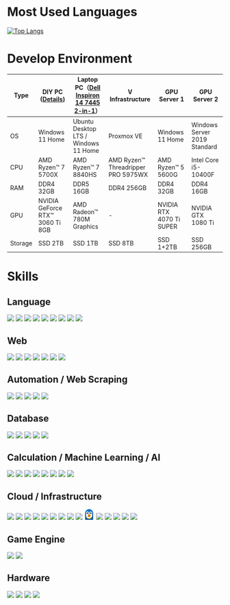 # Most Used Languages

[![Top Langs](https://github-readme-stats.vercel.app/api/top-langs/?username=Atamol&layout=donut-vertical)](https://github.com/Atamol/github-readme-stats)

# Develop Environment

| Type | DIY PC ([Details](https://hackmd.io/@Atamol/rJACV5wza)) | Laptop PC（[Dell Inspiron 14 7445 2-in-1](https://www.dell.com/ja-jp/shop/dell%E3%81%AE%E3%83%8E%E3%83%BC%E3%83%88%E3%83%91%E3%82%BD%E3%82%B3%E3%83%B3/inspiron-14-2-in-1-%E3%83%8E%E3%83%BC%E3%83%88%E3%83%91%E3%82%BD%E3%82%B3%E3%83%B3/spd/inspiron-14-7445-2-in-1-laptop)）| V Infrastructure | GPU Server 1 | GPU Server 2 |
|---|---|---|---|---|---|
| OS | Windows 11 Home | Ubuntu Desktop LTS / Windows 11 Home | Proxmox VE | Windows 11 Home | Windows Server 2019 Standard |
| CPU | AMD Ryzen™ 7 5700X | AMD Ryzen™ 7 8840HS | AMD Ryzen™ Threadripper PRO 5975WX | AMD Ryzen™ 5 5600G | Intel Core i5-10400F |
| RAM | DDR4 32GB | DDR5 16GB | DDR4 256GB | DDR4 32GB | DDR4 16GB |
| GPU | NVIDIA GeForce RTX™ 3060 Ti 8GB | AMD Radeon™ 780M Graphics | - | NVIDIA RTX 4070 Ti SUPER | NVIDIA GTX 1080 Ti |
| Storage | SSD 2TB | SSD 1TB | SSD 8TB | SSD 1+2TB | SSD 256GB |

# Skills

## Language

<a href="https://learn.microsoft.com/en-us/dotnet/csharp/" title="C#" target="_blank"><img src="https://cdn.jsdelivr.net/gh/devicons/devicon/icons/csharp/csharp-original.svg" width="25"/></a> <a href="https://isocpp.org/" title="C++" target="_blank"><img src="https://cdn.jsdelivr.net/gh/devicons/devicon/icons/cplusplus/cplusplus-original.svg" width="25"/></a> <a href="https://developer.mozilla.org/en-US/docs/Web/JavaScript" title="JavaScript" target="_blank"><img src="https://cdn.jsdelivr.net/gh/devicons/devicon/icons/javascript/javascript-original.svg" width="25"/></a> <a href="https://www.typescriptlang.org/" title="TypeScript" target="_blank"><img src="https://cdn.jsdelivr.net/gh/devicons/devicon/icons/typescript/typescript-original.svg" width="25"/></a> <a href="https://www.php.net/" title="PHP" target="_blank"><img src="https://cdn.jsdelivr.net/gh/devicons/devicon/icons/php/php-original.svg" width="25"/></a> <a href="https://www.python.org/" title="Python" target="_blank"><img src="https://cdn.jsdelivr.net/gh/devicons/devicon/icons/python/python-original.svg" width="25"/></a> <a href="https://www.ruby-lang.org/" title="Ruby" target="_blank"><img src="https://cdn.jsdelivr.net/gh/devicons/devicon/icons/ruby/ruby-original.svg" width="25"/></a> <a href="https://www.rust-lang.org/" title="Rust" target="_blank"><img src="https://www.rust-lang.org/static/images/rust-logo-blk.svg" width="25"/></a> <a href="https://go.dev/" title="Go" target="_blank"><img src="https://go.dev/blog/go-brand/Go-Logo/PNG/Go-Logo_Blue.png" width="25"/></a>

## Web

<a href="https://laravel.com/" title="Laravel" target="_blank"><img src="https://avatars.githubusercontent.com/u/958072?s=200&v=4" width="25"/></a> <a href="https://www.djangoproject.com/" title="Django" target="_blank"><img src="https://cdn.jsdelivr.net/gh/devicons/devicon/icons/django/django-plain.svg" width="25"/></a> <a href="https://flask.palletsprojects.com/" title="Flask" target="_blank"><img src="https://cdn.jsdelivr.net/gh/devicons/devicon/icons/flask/flask-original.svg" width="25"/></a> <a href="https://rubyonrails.org/" title="Ruby on Rails" target="_blank"><img src="https://cdn.jsdelivr.net/gh/devicons/devicon/icons/rails/rails-plain.svg" width="25"/></a> <a href="https://nestjs.com/" title="NestJS" target="_blank"><img src="https://nestjs.com/logo-small-gradient.d792062c.svg" width="25"/></a> <a href="https://react.dev/" title="React" target="_blank"><img src="https://cdn.jsdelivr.net/gh/devicons/devicon/icons/react/react-original.svg" width="25"/></a> <a href="https://nextjs.org/" title="Next.js" target="_blank"><img src="https://cdn.jsdelivr.net/gh/devicons/devicon/icons/nextjs/nextjs-original.svg" width="25"/></a>

## Automation / Web Scraping

<a href="https://requests.readthedocs.io/" title="Requests" target="_blank"><img src="https://requests.readthedocs.io/en/latest/_static/requests-sidebar.png" width="25"/></a> <a href="https://www.crummy.com/software/BeautifulSoup/" title="BeautifulSoup" target="_blank"><img src="https://www.crummy.com/software/BeautifulSoup/10.1.jpg" width="25"/></a> <a href="https://www.selenium.dev/" title="Selenium" target="_blank"><img src="https://avatars.githubusercontent.com/u/983927?s=200&v=4" width="25"/></a> <a href="https://pptr.dev/" title="Puppeteer" target="_blank"><img src="https://avatars.githubusercontent.com/u/6906516?s=200&v=4" width="25"/></a> <a href="https://playwright.dev/" title="Playwright" target="_blank"><img src="https://playwright.dev/img/playwright-logo.svg" width="25"/></a>

## Database

<a href="https://www.mysql.com/" title="MySQL" target="_blank"><img src="https://www.mysql.com/common/logos/logo-mysql-170x115.png" width="25"/></a> <a href="https://www.postgresql.org/" title="PostgreSQL" target="_blank"><img src="https://www.postgresql.org/media/img/about/press/elephant.png" width="25"/></a> <a href="https://mariadb.org/" title="MariaDB" target="_blank"><img src="https://mariadb.com/wp-content/uploads/2019/11/mariadb-logo-vertical_blue.svg" width="25"/></a> <a href="https://redis.io/" title="Redis" target="_blank"><img src="https://cdn.jsdelivr.net/gh/devicons/devicon/icons/redis/redis-original.svg" width="25"/></a> <a href="https://aws.amazon.com/dynamodb/" title="DynamoDB" target="_blank"><img src="https://icon.icepanel.io/AWS/svg/Database/DynamoDB.svg" width="25"/></a>

## Calculation / Machine Learning / AI

<a href="https://pandas.pydata.org/" title="Pandas" target="_blank"><img src="https://pandas.pydata.org/static/img/pandas_mark.svg" width="25"/></a> <a href="https://numpy.org/" title="NumPy" target="_blank"><img src="https://avatars.githubusercontent.com/u/15658638?s=200&v=4" width="25"/></a> <a href="https://scikit-learn.org/" title="scikit-learn" target="_blank"><img src="https://avatars.githubusercontent.com/u/21003710?s=200&v=4" width="25"/></a> <a href="https://www.tensorflow.org/" title="TensorFlow" target="_blank"><img src="https://avatars.githubusercontent.com/u/365630?s=200&v=4" width="25"/></a> <a href="https://pytorch.org/" title="PyTorch" target="_blank"><img src="https://avatars.githubusercontent.com/u/111992358?s=200&v=4" width="25"/></a> <a href="https://github.com/rust-ndarray/ndarray" title="ndarray" target="_blank"><img src="https://rust-ndarray.github.io/images/rust-ndarray_logo.svg" width="25"/></a> <a href="https://openai.com/" title="OpenAI" target="_blank"><img src="https://avatars.githubusercontent.com/u/14957082?s=200&v=4" width="25"/></a> <a href="https://www.anthropic.com/index/claude" title="Claude" target="_blank"><img src="https://registry.npmmirror.com/@lobehub/icons-static-png/1.53.0/files/dark/claude-color.png" width="25"/></a>

## Cloud / Infrastructure

<a href="https://aws.amazon.com/" title="AWS" target="_blank"><img src="https://avatars.githubusercontent.com/u/2232217?s=200&v=4" width="25"/></a> <a href="https://azure.microsoft.com/" title="Azure" target="_blank"><img src="https://avatars.githubusercontent.com/u/6844498?s=200&v=4" width="25"/></a> <a href="https://cloud.google.com/" title="GCP" target="_blank"><img src="https://www.vectorlogo.zone/logos/google_cloud/google_cloud-icon.svg" width="25"/></a> <a href="https://aws.amazon.com/amplify/" title="Amplify" target="_blank"><img src="https://icon.icepanel.io/AWS/svg/Front-End-Web-Mobile/Amplify.svg" width="25"/></a> <a href="https://aws.amazon.com/lambda/" title="Lambda" target="_blank"><img src="https://icon.icepanel.io/AWS/svg/Compute/Lambda.svg" width="25"/></a> <a href="https://aws.amazon.com/connect/" title="Connect" target="_blank"><img src="https://icon.icepanel.io/AWS/svg/Business-Applications/Connect.svg" width="25"/></a> <a href="https://www.docker.com/" title="Docker" target="_blank"><img src="https://avatars.githubusercontent.com/u/5429470?s=200&v=4" width="25"/></a> <a href="https://kubernetes.io/" title="Kubernetes" target="_blank"><img src="https://avatars.githubusercontent.com/u/13629408?s=200&v=4" width="25"/></a> <a href="https://github.com/features/actions" title="GitHub Actions" target="_blank"><img src="https://avatars.githubusercontent.com/u/44036562?s=200&v=4" width="25"/></a> <a href="https://learn.microsoft.com/en-us/windows/wsl/" title="WSL" target="_blank"><img src="https://raw.githubusercontent.com/microsoft/WSL/master/Images/Square44x44Logo.targetsize-256.png" width="25"/></a> <a href="https://www.prisma.io/" title="Prisma" target="_blank"><img src="https://avatars.githubusercontent.com/u/17219288?s=200&v=4" width="25"/></a> <a href="https://www.nginx.com/" title="nginx" target="_blank"><img src="https://images.icon-icons.com/2699/PNG/512/nginx_logo_icon_169915.png" width="25"/></a> <a href="https://httpd.apache.org/" title="Apache" target="_blank"><img src="https://www.apache.org/foundation/press/kit/feather.svg" width="15"/></a> <a href="https://www.cloudflare.com/" title="Cloudflare" target="_blank"><img src="https://cf-assets.www.cloudflare.com/slt3lc6tev37/CHOl0sUhrumCxOXfRotGt/081f81d52274080b2d026fdf163e3009/cloudflare-icon-color_3x.png" width="25"/></a> <a href="https://www.proxmox.com/" title="Proxmox" target="_blank"><img src="https://img.icons8.com/?size=256&id=GxnnEGl75yew&format=png" width="25"/></a>

## Game Engine

<a href="https://unity.com/" title="Unity" target="_blank"><img src="https://cdn.sanity.io/images/fuvbjjlp/production/2495ab2daae11fd3ed5d6b84477d513869f9a1b4-89x100.png" width="25"/></a> <a href="https://bevyengine.org/" title="Bevy" target="_blank"><img src="https://avatars.githubusercontent.com/u/60047606?s=200&v=4" width="25"/></a>

## Hardware

<a href="https://bambulab.com/" title="Bambu Lab" target="_blank"><img src="https://media.printables.com/media/prints/754259/images/5885287_be47d97c-1aee-45e2-9f54-09a06093081a_b35039bb-5086-43b5-8b8d-4dde65caf490/thumbs/inside/1280x960/webp/bambulablogo.webp" width="25"/></a> <a href="https://www.raspberrypi.com/" title="Raspberry Pi" target="_blank"><img src="https://www.raspberrypi.com/app/uploads/2022/02/COLOUR-Raspberry-Pi-Symbol-Registered-150x150.png" width="25"/></a> <a href="https://www.arduino.cc/" title="Arduino" target="_blank"><img src="https://images.icon-icons.com/2699/PNG/512/arduino_logo_icon_170518.png" width="25"/></a> <a href="https://developer.nvidia.com/embedded/jetson-nano-developer-kit" title="Jetson Nano" target="_blank"><img src="https://cdn.iconscout.com/icon/free/png-512/free-nvidia-logo-icon-download-in-svg-png-gif-file-formats--technology-social-media-company-vol-5-pack-logos-icons-3030185.png?f=webp&w=256" width="25"/></a>
